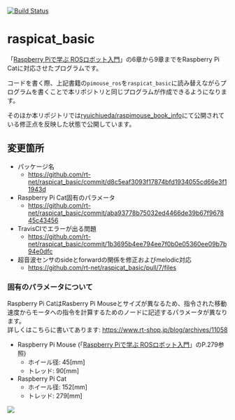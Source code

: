 [![Build Status](https://travis-ci.org/rt-net/raspicat_basic.svg?branch=master)](https://travis-ci.org/rt-net/raspicat_basic)

# raspicat_basic

「[Raspberry Piで学ぶ ROSロボット入門](https://www.nikkeibp.co.jp/atclpubmkt/book/17/261040/)」の6章から9章までをRaspberry Pi Catに対応させたプログラムです。

コードを書く際、上記書籍の`pimouse_ros`を`raspicat_basic`に読み替えながらプログラムを書くことで本リポジトリと同じプログラムが作成できるようになります。

そのほか本リポジトリでは[ryuichiueda/raspimouse_book_info](https://github.com/ryuichiueda/raspimouse_book_info)にて公開されている修正点を反映した状態で公開しています。

## 変更箇所

* パッケージ名
  * https://github.com/rt-net/raspicat_basic/commit/d8c5eaf3093f17874bfd1934055cd66e3f11943d
* Raspberry Pi Cat固有のパラメータ
  * https://github.com/rt-net/raspicat_basic/commit/aba93778b75032ed4466de39b67f967845c43456
* TravisCIでエラーが出る問題
  * https://github.com/rt-net/raspicat_basic/commit/1b3695b4ee794ee7f0b0e05360ee09b7b94e0dfc
* 超音波センサのsideとforwardの関係を修正およびmelodic対応
  * https://github.com/rt-net/raspicat_basic/pull/7/files

### 固有のパラメータについて

Raspberry Pi CatはRasberry Pi Mouseとサイズが異なるため、指令された移動速度からモータへの指令を計算するためのノードに記述するパラメータが異なります。  
詳しくはこちらに書いてあります: https://www.rt-shop.jp/blog/archives/11058

* Raspberry Pi Mouse (「[Raspberry Piで学ぶ ROSロボット入門](https://www.nikkeibp.co.jp/atclpubmkt/book/17/261040/)」のP.279参照)
  * ホイール径: 45[mm]
  * トレッド: 90[mm]
* Raspberry Pi Cat
  * ホイール径: 152[mm]
  * トレッド: 279[mm]

![](https://raw.githubusercontent.com/rt-net/RaspberryPiCat_Hardware/master/drawing/RasPiCat_wheel_drawing.png)
